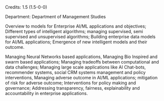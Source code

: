 Credits: 1.5 (1.5-0-0)

Department: Department of Management Studies

Overview to models for Enterprise AI/ML applications and objectives; Different types of intelligent algorithms; managing supervised, semi supervised and unsupervised algorithms; Building enterprise data models for AI/ML applications; Emergence of new intelligent models and their outcome.

Managing Neural Networks based applications, Managing Bio Inspired and swarm based applications; Managing tradeoffs between computational and data challenges; Managing large scale applications like AI Chat-bots, recommender systems, social CRM systems management and policy interventions, Managing adverse outcome in AI/ML applications; mitigation of risk for adverse outcome; Interventions for policy making and governance; Addressing transparency, fairness, explainability and accountability in enterprise applications.